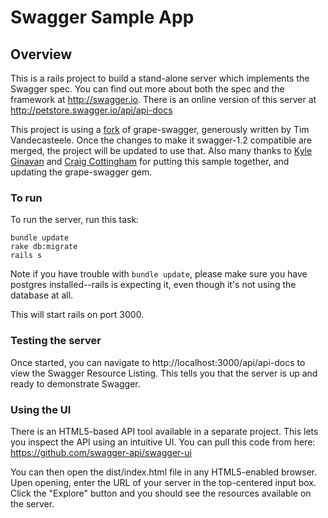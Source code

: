 # Swagger Sample App

## Overview
This is a rails project to build a stand-alone server which implements the Swagger spec.  You can find out 
more about both the spec and the framework at http://swagger.io.    There is an online version of this
server at http://petstore.swagger.io/api/api-docs

This project is using a [fork](https://github.com/CraigCottingham/grape-swagger/tree/swagger-ui) of grape-swagger, generously written by Tim Vandecasteele.  Once the changes to make it swagger-1.2 compatible are merged, the project will be updated to use that.  Also many thanks to [Kyle Ginavan](https://twitter.com/kylejginavan) and [Craig Cottingham](https://twitter.com/CraigCottingham) for putting this sample together, and updating the grape-swagger gem.

### To run
To run the server, run this task:
```
bundle update
rake db:migrate
rails s
```

Note if you have trouble with `bundle update`, please make sure you have postgres installed--rails is expecting it, even though it's not using the database at all.

This will start rails on port 3000.

### Testing the server
Once started, you can navigate to http://localhost:3000/api/api-docs to view the Swagger Resource Listing.
This tells you that the server is up and ready to demonstrate Swagger.

### Using the UI
There is an HTML5-based API tool available in a separate project.  This lets you inspect the API using an 
intuitive UI.  You can pull this code from here:  https://github.com/swagger-api/swagger-ui

You can then open the dist/index.html file in any HTML5-enabled browser.  Upen opening, enter the
URL of your server in the top-centered input box.  Click the "Explore"  button and you should see the 
resources available on the server.

